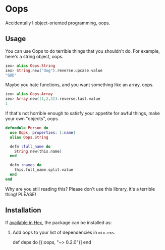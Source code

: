 # Oops

Accidentally I object-oriented programming, oops.

## Usage

You can use Oops to do terrible things that you shouldn't do.
For example, here's a string object, oops.

```elixir
iex> alias Oops.String
iex> String.new("dog").reverse.upcase.value
"GOD"
```

Maybe you hate functions, and you want something like an array, oops.

```elixir
iex> alias Oops.Array
iex> Array.new([1,2,3]).reverse.last.value
1
```

If that's not horrible enough to satisfy your appetite for awful things, make your own "objects", oops.

```elixir
defmodule Person do
  use Oops, properties: [:name]
  alias Oops.String

  defm :full_name do
    String.new(this.name)
  end

  defm :names do
    this.full_name.split.value
  end
end
```

Why are you still reading this?
Please don't use this library, it's a terrible thing! PLEASE!

## Installation

If [available in Hex](https://hex.pm/docs/publish), the package can be installed as:

  1. Add oops to your list of dependencies in `mix.exs`:

        def deps do
          [{:oops, "~> 0.2.0"}]
        end
